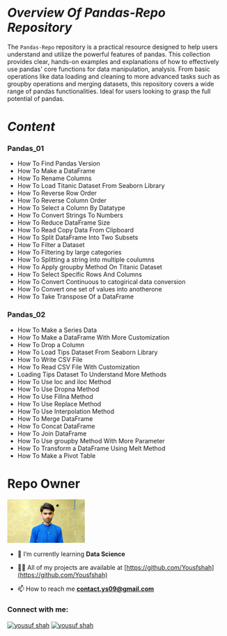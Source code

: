 # ***Overview Of Pandas-Repo Repository***
The `Pandas-Repo` repository is a practical resource designed to help users understand and utilize the powerful features of pandas. This collection provides clear, hands-on examples and explanations of how to effectively use pandas' core functions for data manipulation, analysis. From basic operations like data loading and cleaning to more advanced tasks such as groupby operations and merging datasets, this repository covers a wide range of pandas functionalities. Ideal for users looking to grasp the full potential of pandas.

# ***Content***

### **Pandas_01**

-  How To Find Pandas Version
-  How To Make a DataFrame
-  How To Rename Columns
-  How To Load Titanic Dataset From Seaborn Library
-  How To Reverse Row Order
-  How To Reverse Column Order
-  How To Select a Column By Datatype
-  How To Convert Strings To Numbers
-  How To Reduce DataFrame Size
-  How To Read Copy Data From Clipboard
-  How To Split DataFrame Into Two Subsets
-  How To Filter a Dataset
-  How To Filtering by large categories
-  How To Splitting a string into multiple coulumns
-  How To Apply groupby Method On Titanic Dataset
-  How To Select Specific Rows And Columns
-  How To Convert Continuous to catogirical data conversion
-  How To Convert one set of values into anotherone
-  How To Take Transpose Of a DataFrame 

### **Pandas_02**  

- How To Make a Series Data
- How To Make a DataFrame With More Customization
- How To Drop a Column 
- How To Load Tips Dataset From Seaborn Library
- How To Write CSV File
- How To Read CSV File With Customization
- Loading Tips Dataset To Understand More Methods 
- How To Use loc and iloc Method 
- How To Use Dropna Method 
- How To Use Fillna Method
- How To Use Replace Method
- How To Use Interpolation Method 
- How To Merge DataFrame
- How To Concat DataFrame
- How To Join DataFrame
- How To Use groupby Method With More Parameter 
- How To Transform a DataFrame Using Melt Method 
- How To Make a Pivot Table

# Repo Owner

<img  alt="Owner Pic" src="yousuf_shah.jpg" height="100px">

- 🌱 I’m currently learning **Data Science**

- 👨‍💻 All of my projects are available at [https://github.com/Yousfshah](https://github.com/Yousfshah)

- 📫 How to reach me **contact.ys09@gmail.com**

<h3 align="left">Connect with me:</h3>
<p align="left">
<a href="https://www.linkedin.com/in/yousuf-shah-7ba9492b4/" target="blank"><img align="center" src="https://raw.githubusercontent.com/rahuldkjain/github-profile-readme-generator/master/src/images/icons/Social/linked-in-alt.svg" alt="yousuf shah" height="30" width="40" /></a>
<a href="https://www.kaggle.com/yousufshah" target="blank"><img align="center" src="https://raw.githubusercontent.com/rahuldkjain/github-profile-readme-generator/master/src/images/icons/Social/kaggle.svg" alt="yousuf shah" height="30" width="40" /></a>
</p>